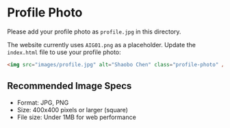 # Profile Photo

Please add your profile photo as `profile.jpg` in this directory.

The website currently uses `AIG01.png` as a placeholder. Update the `index.html` file to use your profile photo:

```html
<img src="images/profile.jpg" alt="Shaobo Chen" class="profile-photo" />
```

## Recommended Image Specs
- Format: JPG, PNG
- Size: 400x400 pixels or larger (square)
- File size: Under 1MB for web performance

